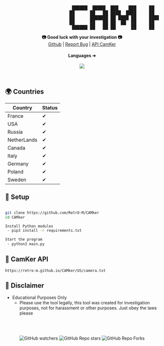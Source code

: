 <pre>
                          ██████  █████  ███    ███     ██   ██ ███████ ██████  
                         ██      ██   ██ ████  ████     ██  ██  ██      ██   ██ 
                         ██      ███████ ██ ████ ██     █████   █████   ██████  
                         ██      ██   ██ ██  ██  ██     ██  ██  ██      ██   ██ 
                          ██████ ██   ██ ██      ██     ██   ██ ███████ ██   ██ 
</pre>

<p align='center'>
  <b>📷 Good luck with your investigation 📷</b><br>  
  <a href="https://github.com/RetrO-M">Github</a> |
  <a href="https://github.com/RetrO-M/CAMker/issues">Report Bug</a> |
  <a href="https://retro-m.github.io/CAMker/">API CamKer</a>
</p>

<h4 align="center">Languages ➜</h5>
<p align="center">
           <img src="https://skillicons.dev/icons?i=py,linux,windows,html"/>
</p>

<br>

## 🌍 Countries

| Country       | Status                  |
| ------------- | ----------------------- |
| France        | ✔                      |
| USA           | ✔                      |
| Russia        | ✔                      |          
| NetherLands   | ✔                      |
| Canada        | ✔                      |
| Italy         | ✔                      |
| Germany       | ✔                      |
| Poland        | ✔                      |
| Sweden        | ✔                      |

## 🔧 Setup
```sh

git clone https://github.com/RetrO-M/CAMker
cd CAMker

Install Python modules 
 - pip3 install -r requirements.txt

Start the program
 - python3 main.py
```

## 🔧 CamKer API

```
https://retro-m.github.io/CAMker/US/camera.txt
```

## 📜 Disclaimer

- Educational Purposes Only
  - Please use the tool legally, this tool was created for investigation purposes, not for harassment or other purposes. Just obey the laws please

<p align="center">
  <br><br><br>
    <img alt="GitHub watchers" src="https://img.shields.io/github/watchers/RetrO-M/CAMker?style=social">
    <img alt="GitHub Repo stars" src="https://img.shields.io/github/stars/RetrO-M/CAMker?style=social">  
    <img alt="GitHub Repo Forks" src="https://img.shields.io/github/forks/RetrO-M/CAMker?style=social">  
</p>

